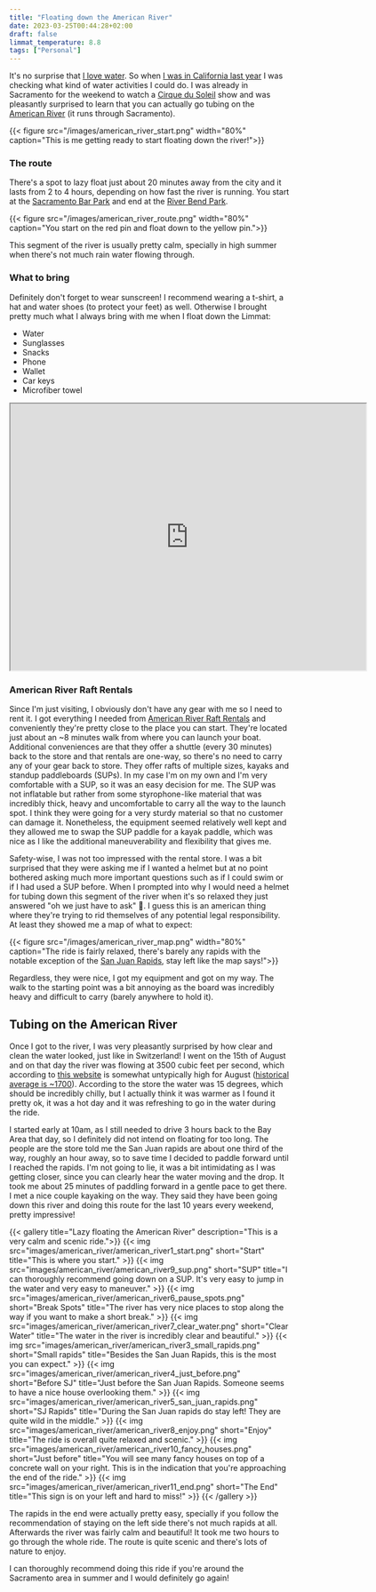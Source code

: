 ```yaml
---
title: "Floating down the American River"
date: 2023-03-25T00:44:28+02:00
draft: false
limmat_temperature: 8.8
tags: ["Personal"]
---
```


It's no surprise that [I love water](/about/). So when [I was in California last year](/posts/i-love-quiet/) I was checking what kind of water activities I could do. I was already in Sacramento for the weekend to watch a [Cirque du Soleil](https://www.cirquedusoleil.com/) show and was pleasantly surprised to learn that you can actually go tubing on the [American River](https://en.wikipedia.org/wiki/American_River) (it runs through Sacramento).

{{< figure src="/images/american_river_start.png"  width="80%" caption="This is me getting ready to start floating down the river!">}}

### The route
There's a spot to lazy float just about 20 minutes away from the city and it lasts from 2 to 4 hours, depending on how fast the river is running. You start at the [Sacramento Bar Park](https://goo.gl/maps/DLMvYinipEzxCwhs5) and end at the [River Bend Park](https://goo.gl/maps/unbm2wDfrXQGTFZS8).

{{< figure src="/images/american_river_route.png"  width="80%" caption="You start on the red pin and float down to the yellow pin.">}}

This segment of the river is usually pretty calm, specially in high summer when there's not much rain water flowing through.

### What to bring
Definitely don't forget to wear sunscreen! I recommend wearing a t-shirt, a hat and water shoes (to protect your feet) as well. Otherwise I brought pretty much what I always bring with me when I float down the Limmat:
* Water
* Sunglasses
* Snacks
* Phone
* Wallet
* Car keys
* Microfiber towel

<iframe src="https://www.google.com/maps/d/embed?mid=1-9vpUTyii2NyXQ3_3tUEKvOKkL8tToHT&ehbc=2E312F" width="640" height="480"></iframe>

### American River Raft Rentals
Since I'm just visiting, I obviously don't have any gear with me so I need to rent it. I got everything I needed from [American River Raft Rentals](https://goo.gl/maps/UWcUgMAdh9GQxKcq8) and conveniently they're pretty close to the place you can start. They're located just about an ~8 minutes walk from where you can launch your boat. Additional conveniences are that they offer a shuttle (every 30 minutes) back to the store and that rentals are one-way, so there's no need to carry any of your gear back to store. They offer rafts of multiple sizes, kayaks and standup paddleboards (SUPs). In my case I'm on my own and I'm very comfortable with a SUP, so it was an easy decision for me. The SUP was not inflatable but rather from some styrophone-like material that was incredibly thick, heavy and uncomfortable to carry all the way to the launch spot. I think they were going for a very sturdy material so that no customer can damage it. Nonetheless, the equipment seemed relatively well kept and they allowed me to swap the SUP paddle for a kayak paddle, which was nice as I like the additional maneuverability and flexibility that gives me.

Safety-wise, I was not too impressed with the rental store. I was a bit surprised that they were asking me if I wanted a helmet but at no point bothered asking much more important questions such as if I could swim or if I had used a SUP before. When I prompted into why I would need a helmet for tubing down this segment of the river when it's so relaxed they just answered "oh we just have to ask" 🤷. I guess this is an american thing where they're trying to rid themselves of any potential legal responsibility. At least they showed me a map of what to expect:

{{< figure src="/images/american_river_map.png"  width="80%" caption="The ride is fairly relaxed, there's barely any rapids with the notable exception of the [San Juan Rapids](https://goo.gl/maps/AqGAMqg1KEA5ZgKn7), stay left like the map says!">}}

Regardless, they were nice, I got my equipment and got on my way. The walk to the starting point was a bit annoying as the board was incredibly heavy and difficult to carry (barely anywhere to hold it).

## Tubing on the American River

Once I got to the river, I was very pleasantly surprised by how clear and clean the water looked, just like in Switzerland! I went on the 15th of August and on that day the river was flowing at 3500 cubic feet per second, which according to [this website](https://www.americanwhitewater.com/get-ready/american-river-flows) is somewhat untypically high for August ([historical average is ~1700](https://www.dreamflows.com/graphs/avg.075.php)). According to the store the water was 15 degrees, which should be incredibly chilly, but I actually think it was warmer as I found it pretty ok, it was a hot day and it was refreshing to go in the water during the ride.

I started early at 10am, as I still needed to drive 3 hours back to the Bay Area that day, so I definitely did not intend on floating for too long. The people are the store told me the San Juan rapids are about one third of the way, roughly an hour away, so to save time I decided to paddle forward until I reached the rapids. I'm not going to lie, it was a bit intimidating as I was getting closer, since you can clearly hear the water moving and the drop. It took me about 25 minutes of paddling forward in a gentle pace to get there. I met a nice couple kayaking on the way. They said they have been going down this river and doing this route for the last 10 years every weekend, pretty impressive!

{{< gallery title="Lazy floating the American River" description="This is a very calm and scenic ride.">}}
  {{< img src="images/american_river/american_river1_start.png" short="Start" title="This is where you start." >}}
  {{< img src="images/american_river/american_river9_sup.png" short="SUP" title="I can thoroughly recommend going down on a SUP. It's very easy to jump in the water and very easy to maneuver." >}}
  {{< img src="images/american_river/american_river6_pause_spots.png" short="Break Spots" title="The river has very nice places to stop along the way if you want to make a short break." >}}
  {{< img src="images/american_river/american_river7_clear_water.png" short="Clear Water" title="The water in the river is incredibly clear and beautiful." >}}
  {{< img src="images/american_river/american_river3_small_rapids.png" short="Small rapids" title="Besides the San Juan Rapids, this is the most you can expect." >}}
  {{< img src="images/american_river/american_river4_just_before.png" short="Before SJ" title="Just before the San Juan Rapids. Someone seems to have a nice house overlooking them." >}}
  {{< img src="images/american_river/american_river5_san_juan_rapids.png" short="SJ Rapids" title="During the San Juan rapids do stay left! They are quite wild in the middle." >}}
  {{< img src="images/american_river/american_river8_enjoy.png" short="Enjoy" title="The ride is overall quite relaxed and scenic." >}}
  {{< img src="images/american_river/american_river10_fancy_houses.png" short="Just before" title="You will see many fancy houses on top of a concrete wall on your right. This is in the indication that you're approaching the end of the ride." >}}
  {{< img src="images/american_river/american_river11_end.png" short="The End" title="This sign is on your left and hard to miss!" >}}
{{< /gallery >}}

The rapids in the end were actually pretty easy, specially if you follow the recommendation of staying on the left side there's not much rapids at all. Afterwards the river was fairly calm and beautiful! It took me two hours to go through the whole ride. The route is quite scenic and there's lots of nature to enjoy. 

I can thoroughly recommend doing this ride if you're around the Sacramento area in summer and I would definitely go again!